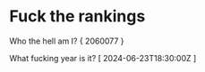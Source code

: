# Fuck the rankings

Who the hell am I?
{ 2060077 }

What fucking year is it?
[ 2024-06-23T18:30:00Z ]
